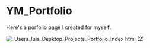 # YM_Portfolio
Here's a porfolio page I created for myself.

![_Users_luis_Desktop_Projects_Portfolio_index html (2)](https://user-images.githubusercontent.com/91508647/137643918-d7affbcb-029d-4a05-8a96-e07fc8d7dec1.png)

